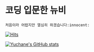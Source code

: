 # 코딩 입문한 뉴비
    처음이라 어렵지만 열심히 하겠습니다:innocent:

[![Hits](https://hits.seeyoufarm.com/api/count/incr/badge.svg?url=https%3A%2F%2Fgithub.com%2FYuchane&count_bg=%23E1C2C3&title_bg=%23555555&icon=&icon_color=%23CFCACA&title=hits&edge_flat=true)](https://hits.seeyoufarm.com)

[![Yuchane's GitHub stats](https://github-readme-stats.vercel.app/api?username=Yuchane)](https://github.com/anuraghazra/github-readme-stats)


